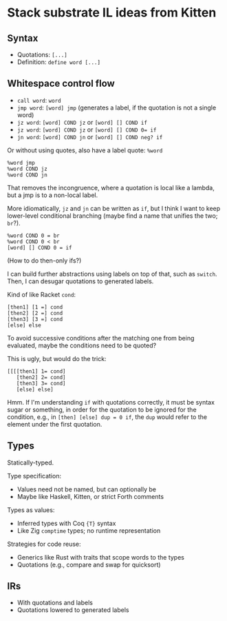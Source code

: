 # Stack substrate IL ideas from Kitten

## Syntax

- Quotations: `[...]`
- Definition: `define word [...]`

## Whitespace control flow

- `call word`: `word`
- `jmp word`: `[word] jmp` (generates a label, if the quotation is not a single
  word)
- `jz word`: `[word] COND jz` or `[word] [] COND if`
- `jz word`: `[word] COND jz` or `[word] [] COND 0= if`
- `jn word`: `[word] COND jn` or `[word] [] COND neg? if`

Or without using quotes, also have a label quote: `%word`

```
%word jmp
%word COND jz
%word COND jn
```

That removes the incongruence, where a quotation is local like a lambda, but a
jmp is to a non-local label.

More idiomatically, `jz` and `jn` can be written as `if`, but I think I want to
keep lower-level conditional branching (maybe find a name that unifies the two;
`br`?).

```
%word COND 0 = br
%word COND 0 < br
[word] [] COND 0 = if
```

(How to do then-only ifs?)

I can build further abstractions using labels on top of that, such as `switch`.
Then, I can desugar quotations to generated labels.

Kind of like Racket `cond`:

```
[then1] [1 =] cond
[then2] [2 =] cond
[then3] [3 =] cond
[else] else
```

To avoid successive conditions after the matching one from being evaluated,
maybe the conditions need to be quoted?

This is ugly, but would do the trick:

```
[[[[then1] 1= cond]
   [then2] 2= cond]
   [then3] 3= cond]
   [else] else]
```

Hmm. If I'm understanding `if` with quotations correctly, it must be syntax
sugar or something, in order for the quotation to be ignored for the condition,
e.g., in `[then] [else] dup = 0 if`, the `dup` would refer to the element under
the first quotation.

## Types

Statically-typed.

Type specification:
- Values need not be named, but can optionally be
- Maybe like Haskell, Kitten, or strict Forth comments

Types as values:
- Inferred types with Coq `{T}` syntax
- Like Zig `comptime` types; no runtime representation

Strategies for code reuse:
- Generics like Rust with traits that scope words to the types
- Quotations (e.g., compare and swap for quicksort)

## IRs

- With quotations and labels
- Quotations lowered to generated labels
